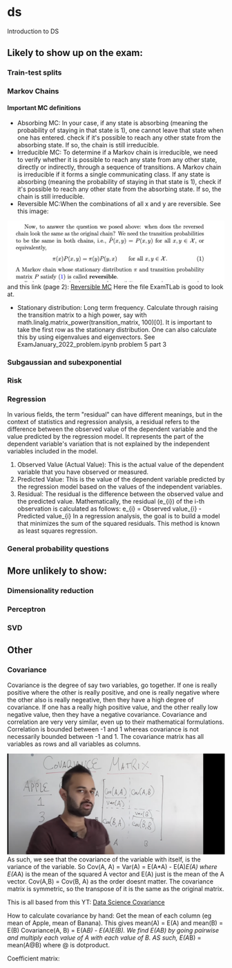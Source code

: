 # ds
Introduction to DS

## Likely to show up on the exam:

### Train-test splits

### Markov Chains
#### Important MC definitions
* Absorbing MC: In your case, if any state is absorbing (meaning the probability of staying in that state is 1), one cannot leave that state when one has entered.  check if it's possible to reach any other state from the absorbing state. If so, the chain is still irreducible.
* Irreducible MC: To determine if a Markov chain is irreducible, we need to verify whether it is possible to reach any state from any other state, directly or indirectly, through a sequence of transitions. A Markov chain is irreducible if it forms a single communicating class. If any state is absorbing (meaning the probability of staying in that state is 1), check if it's possible to reach any other state from the absorbing state. If so, the chain is still irreducible.
* Reversible MC:When the combinations of all x and y are reversible. See this image:

![alt text](https://github.com/elisehammarstrom/ds/blob/main/images/reversible_markovchain.png?raw=true) 
and this link (page 2): [Reversible MC](https://inst.eecs.berkeley.edu/~ee126/sp18/reversibility.pdf)
Here the file ExamTLab is good to look at. 
* Stationary distribution: Long term frequency. Calculate through raising the transition matrix to a high power, say with math.linalg.matrix_power(transition_matrix, 100)[0]. It is important to take the first row as the stationary distribution. One can also calculate this by using eigenvalues and eigenvectors. See ExamJanuary_2022_problem.ipynb problem 5 part 3


### Subgaussian and subexponential

### Risk

### Regression
In various fields, the term "residual" can have different meanings, but in the context of statistics and regression analysis, a residual refers to the difference between the observed value of the dependent variable and the value predicted by the regression model. It represents the part of the dependent variable's variation that is not explained by the independent variables included in the model.
1) Observed Value (Actual Value): This is the actual value of the dependent variable that you have observed or measured.
2) Predicted Value: This is the value of the dependent variable predicted by the regression model based on the values of the independent variables.
3) Residual: The residual is the difference between the observed value and the predicted value. Mathematically, the residual (e_{i}) of the i-th observation is calculated as follows:
   e_{i} = Observed value_{i} - Predicted value_{i}
In a regression analysis, the goal is to build a model that minimizes the sum of the squared residuals. This method is known as least squares regression.

### General probability questions

## More unlikely to show:

### Dimensionality reduction

### Perceptron

### SVD

## Other
### Covariance  
Covariance is the degree of say two variables, go together. If one is really positive where the other is really positive, and one is really negative where the other also is really negeative, then they have a high degree of covariance. If one has a really high positive value, and the other really low negative value, then they have a negative covariance. 
Covariance and correlation are very very similar, even up to their mathematical formulations. Correlation is bounded between -1 and 1 whereas covariance is not necessarily bounded between -1 and 1. The covariance matrix has all variables as rows and all variables as columns. 

![alt text](https://github.com/elisehammarstrom/ds/blob/main/images/covariance.png?raw=true)
As such, we see that the covariance of the variable with itself, is the variance of the variable. 
So Cov(A, A) = Var(A) = E(A*A) - E(A)*E(A) where E(A*A) is the mean of the squared A vector and E(A) just is the mean of the A vector. 
Cov(A,B) = Cov(B, A) as the order doesnt matter. The covariance matrix is symmetric, so the transpose of it is the same as the original matrix. 

This is all based from this YT: [Data Science Covariance](https://www.youtube.com/watch?v=152tSYtiQbw)

How to calculate covariance by hand: 
Get the mean of each column (eg mean of Apple, mean of Banana). This gives mean(A) = E(A) and mean(B) = E(B)
Covariance(A, B) = E(A*B) - E(A)*E(B). 
We find E(A*B) by going pairwise and multiply each value of A with each value of B. AS such, E(A*B) = mean(A@B) where @ is dotproduct. 


Coefficient matrix: 

